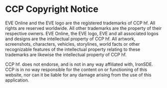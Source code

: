 # CCP Copyright Notice
EVE Online and the EVE logo are the registered trademarks of CCP hf. All rights are reserved worldwide. All other trademarks are the property of their respective owners. EVE Online, the EVE logo, EVE and all associated logos and designs are the intellectual property of CCP hf. All artwork, screenshots, characters, vehicles, storylines, world facts or other recognizable features of the intellectual property relating to these trademarks are likewise the intellectual property of CCP hf.

CCP hf. does not  endorse, and is not in any way affiliated with, IronSDE. CCP is in no way responsible for the content on or functioning of this website, nor can it be liable for any damage arising from the use of this application.
